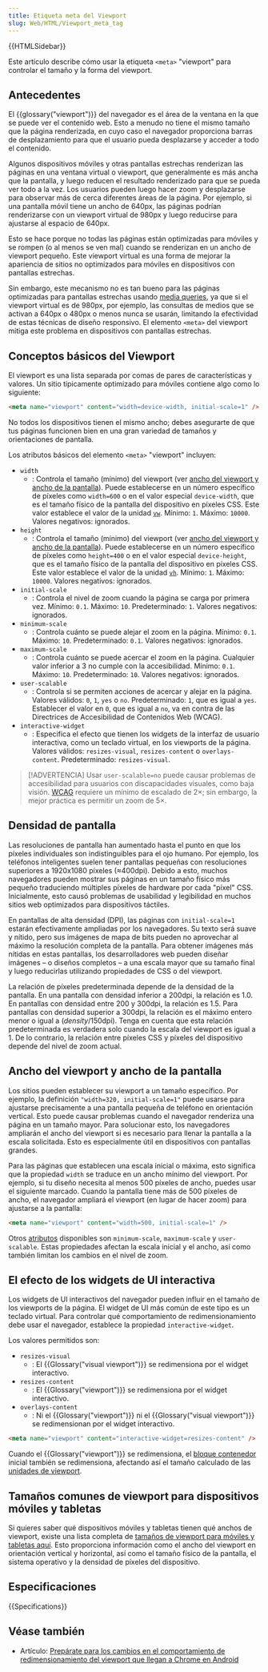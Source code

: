 ```yaml
---
title: Etiqueta meta del Viewport
slug: Web/HTML/Viewport_meta_tag
---
```


{{HTMLSidebar}}

Este artículo describe cómo usar la etiqueta `<meta>` "viewport" para controlar el tamaño y la forma del viewport.

## Antecedentes

El {{glossary("viewport")}} del navegador es el área de la ventana en la que se puede ver el contenido web. Esto a menudo no tiene el mismo tamaño que la página renderizada, en cuyo caso el navegador proporciona barras de desplazamiento para que el usuario pueda desplazarse y acceder a todo el contenido.

Algunos dispositivos móviles y otras pantallas estrechas renderizan las páginas en una ventana virtual o viewport, que generalmente es más ancha que la pantalla, y luego reducen el resultado renderizado para que se pueda ver todo a la vez. Los usuarios pueden luego hacer zoom y desplazarse para observar más de cerca diferentes áreas de la página. Por ejemplo, si una pantalla móvil tiene un ancho de 640px, las páginas podrían renderizarse con un viewport virtual de 980px y luego reducirse para ajustarse al espacio de 640px.

Esto se hace porque no todas las páginas están optimizadas para móviles y se rompen (o al menos se ven mal) cuando se renderizan en un ancho de viewport pequeño. Este viewport virtual es una forma de mejorar la apariencia de sitios no optimizados para móviles en dispositivos con pantallas estrechas.

Sin embargo, este mecanismo no es tan bueno para las páginas optimizadas para pantallas estrechas usando [media queries](/es/docs/Web/CSS/CSS_media_queries), ya que si el viewport virtual es de 980px, por ejemplo, las consultas de medios que se activan a 640px o 480px o menos nunca se usarán, limitando la efectividad de estas técnicas de diseño responsivo. El elemento `<meta>` del viewport mitiga este problema en dispositivos con pantallas estrechas.

## Conceptos básicos del Viewport

El viewport es una lista separada por comas de pares de características y valores. Un sitio típicamente optimizado para móviles contiene algo como lo siguiente:

```html
<meta name="viewport" content="width=device-width, initial-scale=1" />
```

No todos los dispositivos tienen el mismo ancho; debes asegurarte de que tus páginas funcionen bien en una gran variedad de tamaños y orientaciones de pantalla.

Los atributos básicos del elemento `<meta>` "viewport" incluyen:

- `width`
  - : Controla el tamaño (mínimo) del viewport (ver [ancho del viewport y ancho de la pantalla](#ancho_del_viewport_y_ancho_de_la_pantalla)). Puede establecerse en un número específico de píxeles como `width=600` o en el valor especial `device-width`, que es el tamaño físico de la pantalla del dispositivo en píxeles CSS. Este valor establece el valor de la unidad [`vw`](/es/docs/Web/CSS/length#longitudes_relativas_al_viewport). Mínimo: `1`. Máximo: `10000`. Valores negativos: ignorados.
- `height`
  - : Controla el tamaño (mínimo) del viewport (ver [ancho del viewport y ancho de la pantalla](#ancho_del_viewport_y_ancho_de_la_pantalla)). Puede establecerse en un número específico de píxeles como `height=400` o en el valor especial `device-height`, que es el tamaño físico de la pantalla del dispositivo en píxeles CSS. Este valor establece el valor de la unidad [`vh`](/es/docs/Web/CSS/length#longitudes_relativas_al_viewport). Mínimo: `1`. Máximo: `10000`. Valores negativos: ignorados.
- `initial-scale`
  - : Controla el nivel de zoom cuando la página se carga por primera vez. Mínimo: `0.1`. Máximo: `10`. Predeterminado: `1`. Valores negativos: ignorados.
- `minimum-scale`
  - : Controla cuánto se puede alejar el zoom en la página. Mínimo: `0.1`. Máximo: `10`. Predeterminado: `0.1`. Valores negativos: ignorados.
- `maximum-scale`
  - : Controla cuánto se puede acercar el zoom en la página. Cualquier valor inferior a 3 no cumple con la accesibilidad. Mínimo: `0.1`. Máximo: `10`. Predeterminado: `10`. Valores negativos: ignorados.
- `user-scalable`
  - : Controla si se permiten acciones de acercar y alejar en la página. Valores válidos: `0`, `1`, `yes` o `no`. Predeterminado: `1`, que es igual a `yes`. Establecer el valor en `0`, que es igual a `no`, va en contra de las Directrices de Accesibilidad de Contenidos Web (WCAG).
- `interactive-widget`
  - : Especifica el efecto que tienen los widgets de la interfaz de usuario interactiva, como un teclado virtual, en los viewports de la página. Valores válidos: `resizes-visual`, `resizes-content` o `overlays-content`. Predeterminado: `resizes-visual`.

> [!ADVERTENCIA]
> Usar `user-scalable=no` puede causar problemas de accesibilidad para usuarios con discapacidades visuales, como baja visión. [WCAG](/es/docs/Web/Accessibility/Guides/Understanding_WCAG/Perceivable#pauta_1.4_facilitar_a_los_usuarios_ver_y_o%C3%ADr_el_contenido_incluyendo_la_separaci%C3%B3n_entre_el_primer_plano_y_el_fondo) requiere un mínimo de escalado de 2×; sin embargo, la mejor práctica es permitir un zoom de 5×.

## Densidad de pantalla

Las resoluciones de pantalla han aumentado hasta el punto en que los píxeles individuales son indistinguibles para el ojo humano. Por ejemplo, los teléfonos inteligentes suelen tener pantallas pequeñas con resoluciones superiores a 1920x1080 píxeles (≈400dpi). Debido a esto, muchos navegadores pueden mostrar sus páginas en un tamaño físico más pequeño traduciendo múltiples píxeles de hardware por cada "píxel" CSS. Inicialmente, esto causó problemas de usabilidad y legibilidad en muchos sitios web optimizados para dispositivos táctiles.

En pantallas de alta densidad (DPI), las páginas con `initial-scale=1` estarán efectivamente ampliadas por los navegadores. Su texto será suave y nítido, pero sus imágenes de mapa de bits pueden no aprovechar al máximo la resolución completa de la pantalla. Para obtener imágenes más nítidas en estas pantallas, los desarrolladores web pueden diseñar imágenes – o diseños completos – a una escala mayor que su tamaño final y luego reducirlas utilizando propiedades de CSS o del viewport.

La relación de píxeles predeterminada depende de la densidad de la pantalla. En una pantalla con densidad inferior a 200dpi, la relación es 1.0. En pantallas con densidad entre 200 y 300dpi, la relación es 1.5. Para pantallas con densidad superior a 300dpi, la relación es el máximo entero menor o igual a (_density_/150dpi). Tenga en cuenta que esta relación predeterminada es verdadera solo cuando la escala del viewport es igual a 1. De lo contrario, la relación entre píxeles CSS y píxeles del dispositivo depende del nivel de zoom actual.

## Ancho del viewport y ancho de la pantalla

Los sitios pueden establecer su viewport a un tamaño específico. Por ejemplo, la definición `"width=320, initial-scale=1"` puede usarse para ajustarse precisamente a una pantalla pequeña de teléfono en orientación vertical. Esto puede causar problemas cuando el navegador renderiza una página en un tamaño mayor. Para solucionar esto, los navegadores ampliarán el ancho del viewport si es necesario para llenar la pantalla a la escala solicitada. Esto es especialmente útil en dispositivos con pantallas grandes.

Para las páginas que establecen una escala inicial o máxima, esto significa que la propiedad `width` se traduce en un ancho mínimo del viewport. Por ejemplo, si tu diseño necesita al menos 500 píxeles de ancho, puedes usar el siguiente marcado. Cuando la pantalla tiene más de 500 píxeles de ancho, el navegador ampliará el viewport (en lugar de hacer zoom) para ajustarse a la pantalla:

```html
<meta name="viewport" content="width=500, initial-scale=1" />
```

Otros [atributos](/es/docs/Web/HTML/Element/meta#atributos) disponibles son `minimum-scale`, `maximum-scale` y `user-scalable`. Estas propiedades afectan la escala inicial y el ancho, así como también limitan los cambios en el nivel de zoom.

## El efecto de los widgets de UI interactiva

Los widgets de UI interactivos del navegador pueden influir en el tamaño de los viewports de la página. El widget de UI más común de este tipo es un teclado virtual. Para controlar qué comportamiento de redimensionamiento debe usar el navegador, establece la propiedad `interactive-widget`.

Los valores permitidos son:

- `resizes-visual`
  - : El {{Glossary("visual viewport")}} se redimensiona por el widget interactivo.
- `resizes-content`
  - : El {{Glossary("viewport")}} se redimensiona por el widget interactivo.
- `overlays-content`
  - : Ni el {{Glossary("viewport")}} ni el {{Glossary("visual viewport")}} se redimensionan por el widget interactivo.

```html
<meta name="viewport" content="interactive-widget=resizes-content" />
```

Cuando el {{Glossary("viewport")}} se redimensiona, el [bloque contenedor](/es/docs/Web/CSS/Containing_block) inicial también se redimensiona, afectando así el tamaño calculado de las [unidades de viewport](/es/docs/Web/CSS/length#longitudes_relativas_al_viewport).

## Tamaños comunes de viewport para dispositivos móviles y tabletas

Si quieres saber qué dispositivos móviles y tabletas tienen qué anchos de viewport, existe una lista completa de [tamaños de viewport para móviles y tabletas aquí](https://experienceleague.adobe.com/es/docs/target/using/experiences/vec/mobile-viewports). Esto proporciona información como el ancho del viewport en orientación vertical y horizontal, así como el tamaño físico de la pantalla, el sistema operativo y la densidad de píxeles del dispositivo.

## Especificaciones

{{Specifications}}

## Véase también

- Artículo: [Prepárate para los cambios en el comportamiento de redimensionamiento del viewport que llegan a Chrome en Android](https://developer.chrome.com/blog/viewport-resize-behavior/)
